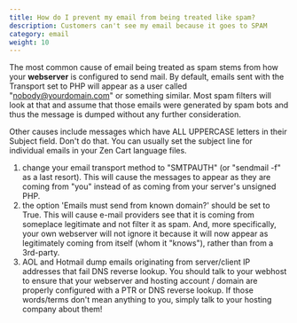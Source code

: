 ```yaml
---
title: How do I prevent my email from being treated like spam?
description: Customers can't see my email because it goes to SPAM
category: email
weight: 10
---
```


The most common cause of email being treated as spam stems from how your **webserver** is configured to send mail. By default, emails sent with the Transport set to PHP will appear as a user called "nobody@yourdomain.com" or something similar. Most spam filters will look at that and assume that those emails were generated by spam bots and thus the message is dumped without any further consideration.

Other causes include messages which have ALL UPPERCASE letters in their Subject field. Don't do that. You can usually set the subject line for individual emails in your Zen Cart language files.

1.  change your email transport method to "SMTPAUTH" (or "sendmail -f" as a last resort). This will cause the messages to appear as they are coming from "you" instead of as coming from your server's unsigned PHP.
2.  the option 'Emails must send from known domain?' should be set to True. This will cause e-mail providers see that it is coming from someplace legitimate and not filter it as spam. And, more specifically, your own webserver will not ignore it because it will now appear as legitimately coming from itself (whom it "knows"), rather than from a 3rd-party.
3.  AOL and Hotmail dump emails originating from server/client IP addresses that fail DNS reverse lookup. You should talk to your webhost to ensure that your webserver and hosting account / domain are properly configured with a PTR or DNS reverse lookup. If those words/terms don't mean anything to you, simply talk to your hosting company about them!

